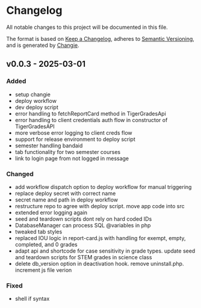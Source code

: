 # Changelog
All notable changes to this project will be documented in this file.

The format is based on [Keep a Changelog](https://keepachangelog.com/en/1.0.0/),
adheres to [Semantic Versioning](https://semver.org/spec/v2.0.0.html),
and is generated by [Changie](https://github.com/miniscruff/changie).


## v0.0.3 - 2025-03-01
### Added
* setup changie
* deploy workflow
* dev deploy script
* error handling to fetchReportCard method in TigerGradesApi
* error handling to client credentials auth flow in constructor of TigerGradesAPI
* more verbose error logging to client creds flow
* support for release environment to deploy script
* semester handling bandaid
* tab functionality for two semester courses
* link to login page from not logged in message
### Changed
* add workflow dispatch option to deploy workflow for manual triggering
* replace deploy secret with correct name
* secret name and path in deploy workflow
* restructure repo to agree with deploy script. move app code into src
* extended error logging again
* seed and teardown scripts dont rely on hard coded IDs
* DatabaseManager can process SQL @variables in php
* tweaked tab styles
* replaced IOU logic in report-card.js with handling for exempt, empty, completed, and 0 grades
* adapt api and shortcode for case sensitivity in grade types. update seed and teardown scripts for STEM grades in science class
* delete db_version option in deactivation hook. remove uninstall.php. increment js file verion
### Fixed
* shell if syntax
